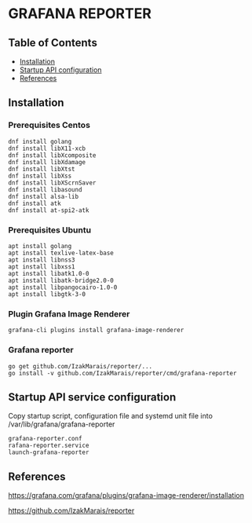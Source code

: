 # GRAFANA REPORTER
## Table of Contents
  - [Installation](#installation)
  - [Startup API configuration](#startup-api-service-configuration)
  - [References](#references)
## Installation
### Prerequisites Centos
```commandline
dnf install golang
dnf install libX11-xcb
dnf install libXcomposite
dnf install libXdamage
dnf install libXtst
dnf install libXss
dnf install libXScrnSaver
dnf install libasound
dnf install alsa-lib
dnf install atk
dnf install at-spi2-atk
```
### Prerequisites Ubuntu
```commandline
apt install golang
apt install texlive-latex-base
apt install libnss3
apt install libxss1
apt install libatk1.0-0
apt install libatk-bridge2.0-0
apt install libpangocairo-1.0-0
apt install libgtk-3-0
```
### Plugin Grafana Image Renderer
```commandline
grafana-cli plugins install grafana-image-renderer
```
### Grafana reporter
```commandline
go get github.com/IzakMarais/reporter/...
go install -v github.com/IzakMarais/reporter/cmd/grafana-reporter
```
## Startup API service configuration
Copy startup script, configuration file and systemd unit file into /var/lib/grafana/grafana-reporter
```commandline
grafana-reporter.conf
rafana-reporter.service
launch-grafana-reporter
```


## References
https://grafana.com/grafana/plugins/grafana-image-renderer/installation

https://github.com/IzakMarais/reporter